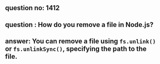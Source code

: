 
      
## question no: 1412

## question : How do you remove a file in Node.js?

## answer: You can remove a file using `fs.unlink()` or `fs.unlinkSync()`, specifying the path to the file.
      